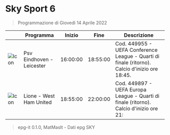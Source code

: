 # Sky Sport 6
> Programmazione di Giovedì 14 Aprile 2022

||Programma|Inizio|Fine|Descrizione|
|---|---|---|---|---|
|![Icon](https://guidatv.sky.it/uuid/de030f6f-e517-4c7d-a031-f5df529ee018/cover?md5ChecksumParam=88b78fe6eb492a42f9826216e72d0a80)|Psv Eindhoven - Leicester|16:00:00|18:55:00|Cod. 449955 - UEFA Conference League - Quarti di finale (ritorno). Calcio d&#039;inizio ore 18:45.
|![Icon](https://guidatv.sky.it/uuid/04dea074-b400-4555-bde9-45a85941a7c0/cover?md5ChecksumParam=6b4bf6292f1a548923d7f2aaf7dea290)|Lione - West Ham United|18:55:00|22:00:00|Cod. 449897 - UEFA Europa League - Quarti di finale (ritorno). Calcio d&#039;inizio ore 21:



 > epg-it 0.1.0, MatMasIt - Dati epg SKY